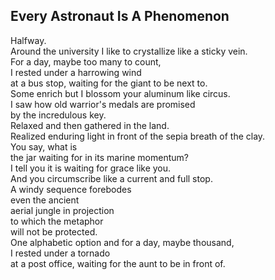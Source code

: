 Every Astronaut Is A Phenomenon
-------------------------------
Halfway.  
Around the university I like to crystallize like a sticky vein.  
For a day, maybe too many to count,  
I rested under a harrowing wind  
at a bus stop, waiting for the giant to be next to.  
Some enrich but I blossom your aluminum like circus.  
I saw how old warrior's medals are promised  
by the incredulous key.  
Relaxed and then gathered in the land.  
Realized enduring light in front of the sepia breath of the clay.  
You say, what is  
the jar waiting for in its marine momentum?  
I tell you it is waiting for grace like you.  
And you circumscribe like a current and full stop.  
A windy sequence forebodes  
even the ancient  
aerial jungle in projection  
to which the metaphor  
will not be protected.  
One alphabetic option and for a day, maybe thousand,  
I rested under a tornado  
at a post office, waiting for the aunt to be in front of.  
